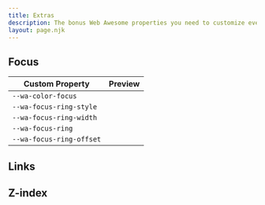 ```yaml
---
title: Extras
description: The bonus Web Awesome properties you need to customize every nook and cranny.
layout: page.njk
---
```


## Focus
| Custom Property               |  Preview                        |
| ----------------------------- | ------------------------------- |
| `--wa-color-focus`   | <div class="color-swatch" style="outline: var(--wa-focus-ring)"></div> |
| `--wa-focus-ring-style`   | <div class="color-swatch" style="outline: var(--wa-focus-ring)"></div> |
| `--wa-focus-ring-width`   | <div class="color-swatch" style="outline: var(--wa-focus-ring)"></div> |
| `--wa-focus-ring`   | <div class="color-swatch" style="outline: var(--wa-focus-ring)"></div> |
| `--wa-focus-ring-offset`   | <div class="color-swatch" style="outline: var(--wa-focus-ring)"></div> |

## Links

## Z-index